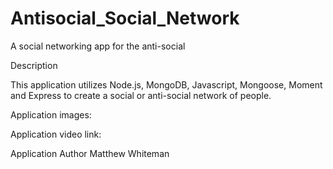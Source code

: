 # Antisocial_Social_Network

A social networking app for the anti-social

Description

This application utilizes Node.js, MongoDB, Javascript, Mongoose, Moment and Express to create a social or anti-social network of people.

Application images:

Application video link:

Application Author Matthew Whiteman
